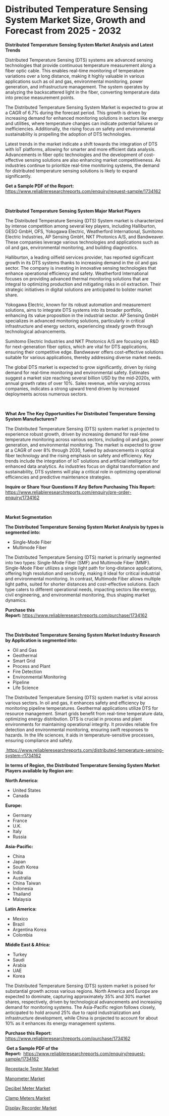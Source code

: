 <p><h1>Distributed Temperature Sensing System Market Size, Growth and Forecast from 2025 - 2032</h1></p><p><strong>Distributed Temperature Sensing System Market Analysis and Latest Trends</strong></p>
<p><p>Distributed Temperature Sensing (DTS) systems are advanced sensing technologies that provide continuous temperature measurement along a fiber optic cable. This enables real-time monitoring of temperature variations over a long distance, making it highly valuable in various applications such as oil and gas, environmental monitoring, power generation, and infrastructure management. The system operates by analyzing the backscattered light in the fiber, converting temperature data into precise measurement points.</p><p>The Distributed Temperature Sensing System Market is expected to grow at a CAGR of 6.7% during the forecast period. This growth is driven by increasing demand for enhanced monitoring solutions in sectors like energy and utilities, where temperature changes can indicate potential failures or inefficiencies. Additionally, the rising focus on safety and environmental sustainability is propelling the adoption of DTS technologies. </p><p>Latest trends in the market indicate a shift towards the integration of DTS with IoT platforms, allowing for smarter and more efficient data analysis. Advancements in fiber optic technologies and the development of cost-effective sensing solutions are also enhancing market competitiveness. As industries continue to prioritize real-time monitoring systems, the demand for distributed temperature sensing solutions is likely to expand significantly.</p></p>
<p><strong>Get a Sample PDF of the Report:&nbsp;</strong> <a href="https://www.reliableresearchreports.com/enquiry/request-sample/1734162?utm_campaign=7&utm_medium=2&utm_source=Github&utm_content=ia&utm_term=09042025&utm_id=distributed-temperature-sensing-system">https://www.reliableresearchreports.com/enquiry/request-sample/1734162</a></p>
<p>&nbsp;</p>
<p><strong>Distributed Temperature Sensing System Major Market Players</strong></p>
<p><p>The Distributed Temperature Sensing (DTS) System market is characterized by intense competition among several key players, including Halliburton, GESO GmbH, OFS, Yokogawa Electric, Weatherford International, Sumitomo Electric Industries, AP Sensing GmbH, NKT Photonics A/S, and Bandweaver. These companies leverage various technologies and applications such as oil and gas, environmental monitoring, and building diagnostics.</p><p>Halliburton, a leading oilfield services provider, has reported significant growth in its DTS systems thanks to increasing demand in the oil and gas sector. The company is investing in innovative sensing technologies that enhance operational efficiency and safety. Weatherford International focuses on providing advanced thermal monitoring solutions that are integral to optimizing production and mitigating risks in oil extraction. Their strategic initiatives in digital solutions are anticipated to bolster market share.</p><p>Yokogawa Electric, known for its robust automation and measurement solutions, aims to integrate DTS systems into its broader portfolio, enhancing its value proposition in the industrial sector. AP Sensing GmbH specializes in advanced monitoring solutions, particularly in critical infrastructure and energy sectors, experiencing steady growth through technological advancements.</p><p>Sumitomo Electric Industries and NKT Photonics A/S are focusing on R&D for next-generation fiber optics, which are vital for DTS applications, ensuring their competitive edge. Bandweaver offers cost-effective solutions suitable for various applications, thereby addressing diverse market needs.</p><p>The global DTS market is expected to grow significantly, driven by rising demand for real-time monitoring and environmental safety. Estimates suggest a market size reaching several billion USD by the mid-2020s, with annual growth rates of over 10%. Sales revenue, while varying across companies, indicates a strong upward trend driven by increased deployments across numerous sectors.</p></p>
<p>&nbsp;</p>
<p><strong>What Are The Key Opportunities For Distributed Temperature Sensing System Manufacturers?</strong></p>
<p><p>The Distributed Temperature Sensing (DTS) system market is projected to experience robust growth, driven by increasing demand for real-time temperature monitoring across various sectors, including oil and gas, power generation, and environmental monitoring. The market is expected to grow at a CAGR of over 8% through 2030, fueled by advancements in optical fiber technology and the rising emphasis on safety and efficiency. Key trends include the integration of IoT solutions and artificial intelligence for enhanced data analytics. As industries focus on digital transformation and sustainability, DTS systems will play a critical role in optimizing operational efficiencies and predictive maintenance strategies.</p></p>
<p><strong>Inquire or Share Your Questions If Any Before Purchasing This Report:</strong> <a href="https://www.reliableresearchreports.com/enquiry/pre-order-enquiry/1734162?utm_campaign=7&utm_medium=2&utm_source=Github&utm_content=ia&utm_term=09042025&utm_id=distributed-temperature-sensing-system">https://www.reliableresearchreports.com/enquiry/pre-order-enquiry/1734162</a></p>
<p>&nbsp;</p>
<p><strong>Market Segmentation</strong></p>
<p><strong>The Distributed Temperature Sensing System Market Analysis by types is segmented into:</strong></p>
<p><ul><li>Single-Mode Fiber</li><li>Multimode Fiber</li></ul></p>
<p><p>The Distributed Temperature Sensing (DTS) market is primarily segmented into two types: Single-Mode Fiber (SMF) and Multimode Fiber (MMF). Single-Mode Fiber utilizes a single light path for long-distance applications, offering high resolution and sensitivity, making it ideal for critical industrial and environmental monitoring. In contrast, Multimode Fiber allows multiple light paths, suited for shorter distances and cost-effective solutions. Each type caters to different operational needs, impacting sectors like energy, civil engineering, and environmental monitoring, thus shaping market dynamics.</p></p>
<p><strong>Purchase this Report:&nbsp;</strong><a href="https://www.reliableresearchreports.com/purchase/1734162?utm_campaign=7&utm_medium=2&utm_source=Github&utm_content=ia&utm_term=09042025&utm_id=distributed-temperature-sensing-system">https://www.reliableresearchreports.com/purchase/1734162</a></p>
<p>&nbsp;</p>
<p><strong>The Distributed Temperature Sensing System Market Industry Research by Application is segmented into:</strong></p>
<p><ul><li>Oil and Gas</li><li>Geothermal</li><li>Smart Grid</li><li>Process and Plant</li><li>Fire Detection</li><li>Environmental Monitoring</li><li>Pipeline</li><li>Life Science</li></ul></p>
<p><p>The Distributed Temperature Sensing (DTS) system market is vital across various sectors. In oil and gas, it enhances safety and efficiency by monitoring pipeline temperatures. Geothermal applications utilize DTS for resource management. Smart grids benefit from real-time temperature data, optimizing energy distribution. DTS is crucial in process and plant environments for maintaining operational integrity. It provides reliable fire detection and environmental monitoring, ensuring swift responses to hazards. In the life sciences, it aids in temperature-sensitive processes, ensuring compliance and safety.</p></p>
<p><a href="https://www.reliableresearchreports.com/distributed-temperature-sensing-system-r1734162?utm_campaign=7&utm_medium=2&utm_source=Github&utm_content=ia&utm_term=09042025&utm_id=distributed-temperature-sensing-system">&nbsp;https://www.reliableresearchreports.com/distributed-temperature-sensing-system-r1734162</a></p>
<p><strong>In terms of Region, the Distributed Temperature Sensing System Market Players available by Region are:</strong></p>
<p>
    <p> <strong> North America: </strong>
        <ul>
            <li>United States</li>
            <li>Canada</li>
        </ul>
        </p> 
    <p> <strong> Europe: </strong>
        <ul>
            <li>Germany</li>
            <li>France</li>
            <li>U.K.</li>
            <li>Italy</li>
            <li>Russia</li>
        </ul>
        </p> 
    <p> <strong> Asia-Pacific: </strong>
        <ul>
            <li>China</li>
            <li>Japan</li>
            <li>South Korea</li>
            <li>India</li>
            <li>Australia</li>
            <li>China Taiwan</li>
            <li>Indonesia</li>
            <li>Thailand</li>
            <li>Malaysia</li>
        </ul>
        </p> 
    <p> <strong> Latin America: </strong>
        <ul>
            <li>Mexico</li>
            <li>Brazil</li>
            <li>Argentina Korea</li>
            <li>Colombia</li>
        </ul>
        </p> 
    <p> <strong> Middle East & Africa: </strong>
        <ul>
            <li>Turkey</li>
            <li>Saudi</li>
            <li>Arabia</li>
            <li>UAE</li>
            <li>Korea</li>
        </ul>
    </p>
    </p>
<p><p>The Distributed Temperature Sensing (DTS) system market is poised for substantial growth across various regions. North America and Europe are expected to dominate, capturing approximately 35% and 30% market shares, respectively, driven by technological advancements and increasing demand for monitoring systems. The Asia-Pacific region follows closely, anticipated to hold around 25% due to rapid industrialization and infrastructure development, while China is projected to account for about 10% as it enhances its energy management systems.</p></p>
<p><strong>Purchase this Report: </strong><a href="https://www.reliableresearchreports.com/purchase/1734162?utm_campaign=7&utm_medium=2&utm_source=Github&utm_content=ia&utm_term=09042025&utm_id=distributed-temperature-sensing-system">https://www.reliableresearchreports.com/purchase/1734162</a></p>
<p>&nbsp;<strong>Get a Sample PDF of the Report:&nbsp;&nbsp;</strong><a href="https://www.reliableresearchreports.com/enquiry/request-sample/1734162?utm_campaign=7&utm_medium=2&utm_source=Github&utm_content=ia&utm_term=09042025&utm_id=distributed-temperature-sensing-system">https://www.reliableresearchreports.com/enquiry/request-sample/1734162</a></p>
<p><strong></strong></p>
<p><p><a href="https://github.com/trenkkwasek84/Market-Research-Report-List-1/blob/main/receptacle-tester-market.md?utm_campaign=7&utm_medium=2&utm_source=Github&utm_content=ia&utm_term=09042025&utm_id=distributed-temperature-sensing-system">Receptacle Tester Market</a></p><p><a href="https://github.com/brinnoifon/Market-Research-Report-List-1/blob/main/manometer-market.md?utm_campaign=7&utm_medium=2&utm_source=Github&utm_content=ia&utm_term=09042025&utm_id=distributed-temperature-sensing-system">Manometer Market</a></p><p><a href="https://github.com/sulvantomppa/Market-Research-Report-List-1/blob/main/decibel-meter-market.md?utm_campaign=7&utm_medium=2&utm_source=Github&utm_content=ia&utm_term=09042025&utm_id=distributed-temperature-sensing-system">Decibel Meter Market</a></p><p><a href="https://github.com/snapetylerho/Market-Research-Report-List-1/blob/main/clamp-meters-market.md?utm_campaign=7&utm_medium=2&utm_source=Github&utm_content=ia&utm_term=09042025&utm_id=distributed-temperature-sensing-system">Clamp Meters Market</a></p><p><a href="https://github.com/iwanesucices/Market-Research-Report-List-1/blob/main/display-recorder-market.md?utm_campaign=7&utm_medium=2&utm_source=Github&utm_content=ia&utm_term=09042025&utm_id=distributed-temperature-sensing-system">Display Recorder Market</a></p></p>